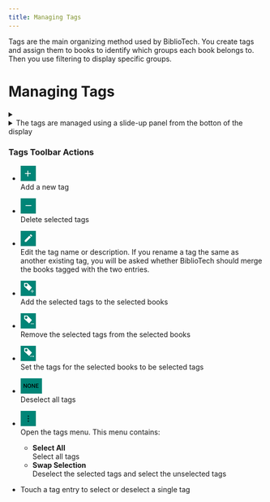 ```yaml
---
title: Managing Tags
---
```


Tags are the main organizing method used by BiblioTech. You create tags and assign them to books to identify which groups each book belongs to. Then you  use filtering to display specific groups.



# Managing Tags

<details><summary><li>The tags are managed using a slide-up panel from the botton of the display</li></summary>
<p><a id="open-tags"></a>

- Touch the green band at the bottom of the display and slide your finger toward the top of the display

     ![Slide Up](../images/slide-up.png)

- Touch inside the tags windows and slide your finger down to close the slide-up

     ![Slide Down](../images/slide-down.png)
</details>

<a id="tags-toolbar"></a>
### Tags Toolbar Actions

- ![Add](../images/add-tag.png)<br>Add a new tag

- ![Delete](../images/delete-tag.png)<br>Delete selected tags

- ![Edit](../images/edit-tag.png)<br>Edit the tag name or description. If you rename a tag the same as another existing tag, you will be asked whether BiblioTech should merge the books tagged with the two entries.

- ![Add to Book](../images/add-tags-to-books.png)<br>Add the selected tags to the selected books

- ![Remove from Book](../images/remove-tags-from-books.png)<br>Remove the selected tags from the selected books

- ![Set to Book](../images/replace-tags-in-books.png)<br>Set the tags for the selected books to be selected tags

- ![Deselect All](../images/deselect-all-tags.png)<br>Deselect all tags

- ![Menu](../images/tags-options.png)<br>Open the tags menu. This menu contains:
  - **Select All**<br>Select all tags
  - **Swap Selection**<br>Deselect the selected tags and select the unselected tags
<p>

- Touch a tag entry to select or deselect a single tag
